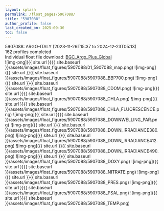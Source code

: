 ```yaml
---
layout: splash
permalink: /float_pages/5907088/
title: "5907088"
author_profile: false
last_created_on: 2025-09-30
toc: false
---
```

 
5907088: ARGO-ITALY (2023-11-26T15:37 to 2024-12-23T05:13)\
162 profiles completed\
Individual float file download: [BGC_Argo_Plus_Global](https://ftp.soest.hawaii.edu/bgc_argo_plus/Individual_Floats/outliers_removed/5907088_Sprof_processed.nc)\
![img-png]({{ site.url }}{{ site.baseurl }}/assets/images/float_figures/5907088/01_5907088_map.png)
![img-png]({{ site.url }}{{ site.baseurl }}/assets/images/float_figures/5907088/5907088_BBP700.png)
![img-png]({{ site.url }}{{ site.baseurl }}/assets/images/float_figures/5907088/5907088_CDOM.png)
![img-png]({{ site.url }}{{ site.baseurl }}/assets/images/float_figures/5907088/5907088_CHLA.png)
![img-png]({{ site.url }}{{ site.baseurl }}/assets/images/float_figures/5907088/5907088_CHLA_FLUORESCENCE.png)
![img-png]({{ site.url }}{{ site.baseurl }}/assets/images/float_figures/5907088/5907088_DOWNWELLING_PAR.png)
![img-png]({{ site.url }}{{ site.baseurl }}/assets/images/float_figures/5907088/5907088_DOWN_IRRADIANCE380.png)
![img-png]({{ site.url }}{{ site.baseurl }}/assets/images/float_figures/5907088/5907088_DOWN_IRRADIANCE412.png)
![img-png]({{ site.url }}{{ site.baseurl }}/assets/images/float_figures/5907088/5907088_DOWN_IRRADIANCE490.png)
![img-png]({{ site.url }}{{ site.baseurl }}/assets/images/float_figures/5907088/5907088_DOXY.png)
![img-png]({{ site.url }}{{ site.baseurl }}/assets/images/float_figures/5907088/5907088_NITRATE.png)
![img-png]({{ site.url }}{{ site.baseurl }}/assets/images/float_figures/5907088/5907088_PRES.png)
![img-png]({{ site.url }}{{ site.baseurl }}/assets/images/float_figures/5907088/5907088_PSAL.png)
![img-png]({{ site.url }}{{ site.baseurl }}/assets/images/float_figures/5907088/5907088_TEMP.png)
